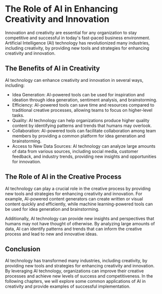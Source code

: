 The Role of AI in Enhancing Creativity and Innovation
===================================================================

Innovation and creativity are essential for any organization to stay competitive and successful in today's fast-paced business environment. Artificial Intelligence (AI) technology has revolutionized many industries, including creativity, by providing new tools and strategies for enhancing creativity and innovation.

The Benefits of AI in Creativity
--------------------------------

AI technology can enhance creativity and innovation in several ways, including:

* Idea Generation: AI-powered tools can be used for inspiration and ideation through idea generation, sentiment analysis, and brainstorming.
* Efficiency: AI-powered tools can save time and resources compared to traditional creative processes, allowing teams to focus on higher-level tasks.
* Quality: AI technology can help organizations produce higher quality content by identifying patterns and trends that humans may overlook.
* Collaboration: AI-powered tools can facilitate collaboration among team members by providing a common platform for idea generation and brainstorming.
* Access to New Data Sources: AI technology can analyze large amounts of data from various sources, including social media, customer feedback, and industry trends, providing new insights and opportunities for innovation.

The Role of AI in the Creative Process
--------------------------------------

AI technology can play a crucial role in the creative process by providing new tools and strategies for enhancing creativity and innovation. For example, AI-powered content generators can create written or visual content quickly and efficiently, while machine learning-powered tools can be used for idea generation and brainstorming.

Additionally, AI technology can provide new insights and perspectives that humans may not have thought of otherwise. By analyzing large amounts of data, AI can identify patterns and trends that can inform the creative process and lead to new and innovative ideas.

Conclusion
----------

AI technology has transformed many industries, including creativity, by providing new tools and strategies for enhancing creativity and innovation. By leveraging AI technology, organizations can improve their creative processes and achieve new levels of success and competitiveness. In the following chapters, we will explore some common applications of AI in creativity and provide examples of successful implementation.
